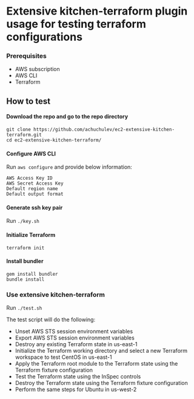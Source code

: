 # Extensive kitchen-terraform plugin usage for testing terraform configurations

### Prerequisites

* AWS subscription
* AWS CLI
* Terraform

## How to test

#### Download the repo and go to the repo directory

```
git clone https://github.com/achuchulev/ec2-extensive-kitchen-terraform.git
cd ec2-extensive-kitchen-terraform/
```

#### Configure AWS CLI

Run `aws configure` and provide below information:

```
AWS Access Key ID
AWS Secret Access Key
Default region name
Default output format
```

#### Generate ssh key pair

Run `./key.sh`


#### Initialize Terraform

`terraform init`


#### Install bundler

```
gem install bundler
bundle install
```

### Use extensive kitchen-terraform 

Run `./test.sh`

The test script will do the following:

* Unset AWS STS session environment variables
* Export AWS STS session environment variables
* Destroy any existing Terraform state in us-east-1
* Initialize the Terraform working directory and select a new Terraform workspace to test CentOS in us-east-1
* Apply the Terraform root module to the Terraform state using the Terraform fixture configuration
* Test the Terraform state using the InSpec controls
* Destroy the Terraform state using the Terraform fixture configuration
* Perform the same steps for Ubuntu in us-west-2
